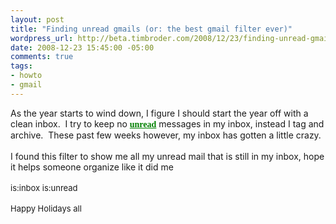 ```yaml
--- 
layout: post
title: "Finding unread gmails (or: the best gmail filter ever)"
wordpress_url: http://beta.timbroder.com/2008/12/23/finding-unread-gmails-or-the-best-gmail-filter-ever/
date: 2008-12-23 15:45:00 -05:00
comments: true
tags: 
- howto
- gmail
---
```

As the year starts to wind down, I figure I should start the year off with a clean inbox.&nbsp; I try to keep no <span id="gtbmisp_3" style="-moz-background-clip: -moz-initial; -moz-background-inline-policy: -moz-initial; -moz-background-origin: -moz-initial; background: transparent none repeat scroll 0% 0%; border: 0pt none; color: green; cursor: pointer; font-family: serif; font-size-adjust: none; font-size: 100%; font-stretch: normal; font-style: normal; font-variant: normal; font-weight: bold; line-height: normal; margin: 0pt; padding: 0pt; position: static; text-align: left; text-decoration: underline; text-indent: 0pt; text-transform: none;">unread</span> messages in my inbox, instead I tag and archive.&nbsp; These past few weeks however, my inbox has gotten a little crazy.&nbsp;<br />
<br />
I found this filter to show me all my unread mail that is still in my inbox, hope it helps someone organize like it did me<br />
<br />
<span style="font-size: small;">is:inbox is:unread</span><br />
<br />
<span style="font-size: small;">Happy Holidays all <br />
</span>
